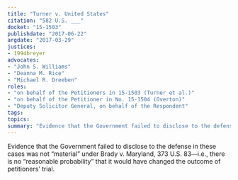 ```yaml
---
title: "Turner v. United States"
citation: "582 U.S. ___"
docket: "15-1503"
publishdate: "2017-06-22"
argdate: "2017-03-29"
justices:
- 1994breyer
advocates:
- "John S. Williams"
- "Deanna M. Rice"
- "Michael R. Dreeben"
roles:
- "on behalf of the Petitioners in 15-1503 (Turner et al.)"
- "on behalf of the Petitioner in No. 15-1504 (Overton)"
- "Deputy Solicitor General, on behalf of the Respondent"
tags:
topics:
summary: "Evidence that the Government failed to disclose to the defense in these cases was not “material” under Brady v. Maryland, 373 U.S. 83—i.e., there is no “reasonable probability” that it would have changed the outcome of petitioners’ trial."
---
```

Evidence that the Government failed to disclose to the defense in these cases was not “material” under Brady v. Maryland, 373 U.S. 83—i.e., there is no “reasonable probability” that it would have changed the outcome of petitioners’ trial.


